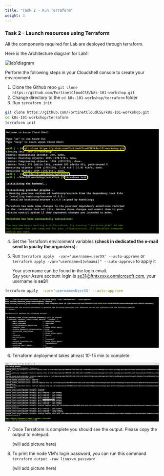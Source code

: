 ```yaml
---
title: "Task 2 - Run Terraform"
weight: 3
---
```


### Task 2 - Launch resources using Terraform

All the components required for Lab are deployed through terraform. 

Here is the Architecture diagram for Lab1: 

![lab1diagram](../vbfvjfgj)

Perform the following steps in your Cloudshell console to create your environment.

1. Clone the Github repo `git clone https://github.com/FortinetCloudCSE/k8s-101-workshop.git`
2. Change directory to the `cd k8s-101-workshop/terraform` folder
3. Run `terraform init`

```sh
git clone https://github.com/FortinetCloudCSE/k8s-101-workshop.git
cd k8s-101-workshop/terraform
terraform init
```

![lab11](../images/terraform1.png)


4. Set the Terraform environment variables **(check in dedicated the e-mail send to you by the organizers)**:
    
5. Run `terraform apply  -var='username=userXX' --auto-approve` or `terraform apply -var="username=$(whoami)" --auto-approve` to apply it

    Your username can be found in the login email.  
    Say your Azure account login is se31@ftntxxxxx.onmicrosoft.com, your username is **se31** 

```sh
terraform apply  -var='username=UserXX' --auto-approve
```

![lab12](../images/terraform2.png)
    
6. Terraform deployment takes atleast 10-15 min to complete.

![lab13](../images/terraformoutput.png)

7. Once Terraform is complete you should see the output. Please copy the output to notepad.

    (will add picture here)

8. To print the node VM's login password, you can run this command ```terraform output -raw linuxvm_password```

    (will add picture here)

